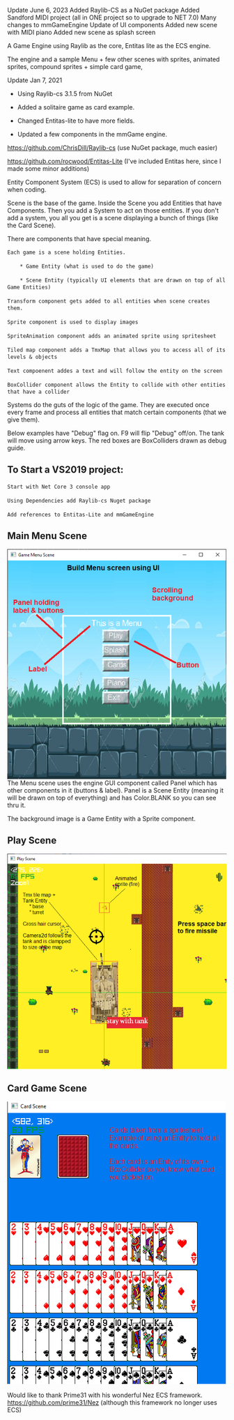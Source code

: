 Update June 6, 2023
    Added Raylib-CS as a NuGet package
    Added Sandford MIDI project (all in ONE project so to upgrade to NET 7.0)
    Many changes to mmGameEngine
    Update of UI components
    Added new scene with MIDI piano
    Added new scene as splash screen

A Game Engine using Raylib as the core, Entitas lite as the ECS engine.

The engine and a sample Menu + few other scenes with sprites, animated sprites, compound sprites + simple card game, 

Update Jan 7, 2021

* Using Raylib-cs 3.1.5 from NuGet

* Added a solitaire game as card example.

* Changed Entitas-lite to have more fields.

* Updated a few components in the mmGame engine.

https://github.com/ChrisDill/Raylib-cs         (use NuGet package, much easier)

https://github.com/rocwood/Entitas-Lite        (I've included Entitas here, since I made some minor additions)

Entity Component System (ECS) is used to allow for separation of concern when coding. 

Scene is the base of the game.  Inside the Scene you add Entities that have Components.  Then you add a System to act on those entities.  If you don't add a system, you all you get is a scene displaying a bunch of things (like the Card Scene).  


There are components that have special meaning.  

    Each game is a scene holding Entities.
        
        * Game Entity (what is used to do the game)
        
        * Scene Entity (typically UI elements that are drawn on top of all Game Entities)
        
    Transform component gets added to all entities when scene creates them.
    
    Sprite component is used to display images
    
    SpriteAnimation component adds an animated sprite using spritesheet
    
    Tiled map component adds a TmxMap that allows you to access all of its levels & objects
    
    Text compoenent addes a text and will follow the entity on the screen 
    
    BoxCollider component allows the Entity to collide with other entities that have a collider
    
Systems do the guts of the logic of the game.  They are executed once every frame and process all entities that match certain components (that we give them).

Below examples have "Debug" flag on.  F9 will flip "Debug" off/on.  The tank will move using arrow keys.  The red boxes are BoxColliders drawn as debug guide.

## To Start a VS2019 project:

    Start with Net Core 3 console app
    
    Using Dependencies add Raylib-cs Nuget package
    
    Add references to Entitas-Lite and mmGameEngine

## Main Menu Scene

<img align="right" src="./MenuSrn.png" >

The Menu scene uses the engine GUI component called Panel which has other components in it (buttons & label).
Panel is a Scene Entity (meaning it will be drawn on top of everything) and has Color.BLANK so you can see thru it.

The background image is a Game Entity with a Sprite component.








## Play Scene

![game image](PlaySrn.png)









## Card Game Scene

![game image](CardSrn.png)

Would like to thank Prime31 with his wonderful Nez ECS framework.  https://github.com/prime31/Nez  (although this framework no longer uses ECS)


